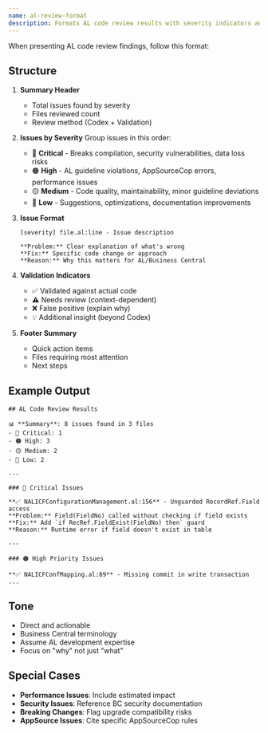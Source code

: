 ```yaml
---
name: al-review-format
description: Formats AL code review results with severity indicators and actionable fixes for Business Central
---
```


When presenting AL code review findings, follow this format:

## Structure

1. **Summary Header**
   - Total issues found by severity
   - Files reviewed count
   - Review method (Codex + Validation)

2. **Issues by Severity**
   Group issues in this order:
   - 🔴 **Critical** - Breaks compilation, security vulnerabilities, data loss risks
   - 🟠 **High** - AL guideline violations, AppSourceCop errors, performance issues
   - 🟡 **Medium** - Code quality, maintainability, minor guideline deviations
   - 🔵 **Low** - Suggestions, optimizations, documentation improvements

3. **Issue Format**
   ```
   [severity] file.al:line - Issue description

   **Problem:** Clear explanation of what's wrong
   **Fix:** Specific code change or approach
   **Reason:** Why this matters for AL/Business Central
   ```

4. **Validation Indicators**
   - ✅ Validated against actual code
   - ⚠️ Needs review (context-dependent)
   - ❌ False positive (explain why)
   - 💡 Additional insight (beyond Codex)

5. **Footer Summary**
   - Quick action items
   - Files requiring most attention
   - Next steps

## Example Output

```
## AL Code Review Results

📊 **Summary**: 8 issues found in 3 files
- 🔴 Critical: 1
- 🟠 High: 3
- 🟡 Medium: 2
- 🔵 Low: 2

---

### 🔴 Critical Issues

**✅ NALICFConfigurationManagement.al:156** - Unguarded RecordRef.Field access
**Problem:** Field(FieldNo) called without checking if field exists
**Fix:** Add `if RecRef.FieldExist(FieldNo) then` guard
**Reason:** Runtime error if field doesn't exist in table

---

### 🟠 High Priority Issues

**✅ NALICFConfMapping.al:89** - Missing commit in write transaction
...
```

## Tone

- Direct and actionable
- Business Central terminology
- Assume AL development expertise
- Focus on "why" not just "what"

## Special Cases

- **Performance Issues**: Include estimated impact
- **Security Issues**: Reference BC security documentation
- **Breaking Changes**: Flag upgrade compatibility risks
- **AppSource Issues**: Cite specific AppSourceCop rules
